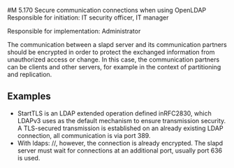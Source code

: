 #M 5.170 Secure communication connections when using OpenLDAP
Responsible for initiation: IT security officer, IT manager

Responsible for implementation: Administrator

The communication between a slapd server and its communication partners should be encrypted in order to protect the exchanged information from unauthorized access or change. In this case, the communication partners can be clients and other servers, for example in the context of partitioning and replication.



## Examples 
* StartTLS is an LDAP extended operation defined inRFC2830, which LDAPv3 uses as the default mechanism to ensure transmission security. A TLS-secured transmission is established on an already existing LDAP connection, all communication is via port 389.
* With ldaps: //, however, the connection is already encrypted. The slapd server must wait for connections at an additional port, usually port 636 is used.




